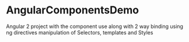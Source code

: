 # AngularComponentsDemo
Angular 2 project with the component use along with 2 way binding using ng directives manipulation of Selectors, templates and Styles
